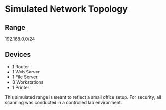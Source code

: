 # Simulated Network Topology

## Range
192.168.0.0/24

## Devices
- 1 Router
- 1 Web Server
- 1 File Server
- 3 Workstations
- 1 Printer

This simulated range is meant to reflect a small office setup. For security, all scanning was conducted in a controlled lab environment.
